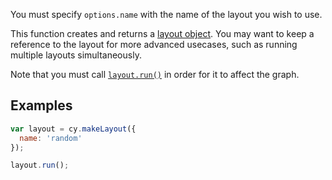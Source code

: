 You must specify `options.name` with the name of the layout you wish to use.

This function creates and returns a [layout object](#layouts).  You may want to keep a reference to the layout for more advanced usecases, such as running multiple layouts simultaneously. 

<span class="important-indicator"></span> Note that you must call [`layout.run()`](#layouts/layout-manipulation/layout.run) in order for it to affect the graph.

## Examples

```js
var layout = cy.makeLayout({
  name: 'random'
});

layout.run();
```